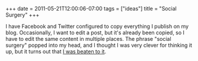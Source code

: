 +++
date = 2011-05-21T12:00:06-07:00
tags = ["ideas"]
title = "Social Surgery"
+++

I have Facebook and Twitter configured to copy everything I publish on my blog. Occasionally, I want to edit a post, but it's already been copied, so I have to edit the same content in multiple places. The phrase "social surgery" popped into my head, and I thought I was very clever for thinking it up, but it turns out that [I was beaten to it](https://www.google.com/search?q=social+surgery).
